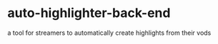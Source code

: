 # auto-highlighter-back-end
a tool for streamers to automatically create highlights from their vods
